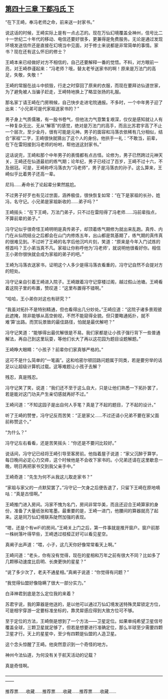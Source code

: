 ## [第四十三章 下都冯氏 下](https://www.xxbiquge.com/11_11207/8842908.html)


  “在下王崎，奉冯老师之命，前来送一封家书。”

  说这话的时候，王崎实际上是有一点忐忑的。现在万仙幻境覆盖全神州，信号比二十一世纪二十年代的移动、电信还要好很多，更兼得是免费服务。无论是通过发现环境发送信件还是直接在幻境当中见面，对于修士来说都是非常简单的事情。家书？现在还有这么怀旧的修士？

  王崎本来已经做好对方不相信的，自己还要解释一番的觉悟。不料，对方眼前一亮，对王崎恭谨起来：“冯老师？哦，替太老爷送家书的啊！原来是万法门的高足，失敬，失敬！”

  王崎的常服在战斗中损毁，行走之时穿回了原来的衣服，而现在要拜访仙道世家，为了避免被人当骗子赶走，王崎特地换上了略显张扬的礼服。

  那名家丁请王崎在门房稍候，自己快步走进宅院通报。不多时，一个中年男子迎了出来：“小兄弟可是代家祖送家书的？”

  男子身上气质儒雅，有一股书卷气，但他法力气意繁复艰深，仅仅是感知就让人有一种复杂无比、无从“解答”的感觉，绝对是万法门的高手，而且比苏君宇高了不止一个层次，至少金丹，很有可能是元神。男子的面容和冯落衣依稀有几分相似，结合“家祖”二字，王崎很快就猜出了这个人的身份。他拱手一礼：“不敢当，前辈，在下在雷阳接到冯老师的吩咐，帮他送这封家书。”

  这话说完，王崎和那个中年男子的表情都有点古怪。论修为，男子已然跨过元神天关，王崎还在仙道最初的练气期；论年纪，男子已经过了百岁，王崎不过十六，不及弱冠。可是，王崎称呼冯落衣为“冯老师”，男子是冯落衣的孙子。这么算来，王崎似乎比着男子还高一辈。

  尼玛……寿命长了论起辈分果然尴尬。

  不过男子好歹也有见过世面，涵养极佳，很快恢复如常：“在下是家祖的长孙，姓冯，名守记。小兄弟是家祖新收的……弟子吗？”

  王崎摇头：“在下王崎，万法门弟子，只不过在雷阳得了冯老师……冯前辈指点，不算前辈的弟子。”

  冯守记似乎很奇怪王崎明明是真传弟子，却顶着练气期修为就出来乱跑。真传、内门在从仙院结业之后都会在山门内修炼五年，出山都是筑基期了，练气期的真传真的很难见到。不过听了王崎的名字后他沉吟片刻，笑道：“原来是今年入门试炼的榜首吗？王小弟当真不凡。家祖让你称呼他为’冯老师‘，就说明他很看好你。相信王小弟你很快就会成为家祖的弟子的吧。”

  王崎为冯落衣送家书，证明这个人多少是得冯落衣看重的，冯守记自然不会提对方的短处。

  冯守记亲自引着王崎进入院子。王崎跟着冯守记穿楼过阁，越过假山池塘。王崎看着这院子里的布置，赞叹道：“这里布置得不错啊。”

  “哈哈，王小弟你对这也有研究？”

  “我虽对拓扑不是特别精通，但也看得出几分妙处。”王崎应道：“这院子诸多景观彼此遮掩，除非能够从高空俯视，不然不能窥得全貌。但只要略通拓扑，就不难‘算’出路。而赏玩景致的最佳路径，怕就是最优解吧？”

  冯守记笑道：“能够得出最优解很是不易。我们家都是让小孩子强行背下一些普通解法，再自己到这里玩耍，等他们长大了再以这花园为题目设题解题。”

  王崎睁大眼睛：“小孩子？前辈你们家真够严格的。”

  这可不是什么简单的“一笔画”。这和哈密尔顿回路问题属于同类，若是要穷举的话足以让超级计算机过载。这等难题让小孩子去解？

  残忍，真是残忍。

  冯守记笑了笑，说道：“我们还不至于这么自大，只是让他们熟悉一下拓扑罢了，若是能对这门功夫产生亲切感就再好不过。”

  王崎问道：“不知这园子是出自何人手笔？真是了不起的题目，了不起的设计。”

  听了王崎的赞誉，冯守记反而苦笑：“正是家父……不过还请小兄弟不要在家父面前称赞这个。”

  “为什么？”

  冯守记左右看看，还是苦笑摇头：“你还是不要问比较好。”

  说话间，冯守记已经将王崎引导至客房前。他指着屋子说道：“家父沉醉于算学，每日晚间必定心力交瘁，这个时候他是不会收下家书的。小兄弟还请在这里歇息一晚，明日再把家书交到我父亲手中。”

  王崎奇道：“先生为何不从我这儿取走家书？”

  “家祖与家父的一点默契罢了。”冯守记一欠身之后便告退了，只留下王崎在原地嘀咕：“真是古怪啊。”

  王崎推门进入房间。冯家不愧为名门，房间非常华美，而且还迎合王崎算家的身份，准备了大量纸张和笔墨。最重要的是，王崎一进门，他腰间的算器就亮了起来。这是同万仙幻境联系陡然加强的表现。

  “嗯，还是个有wiFi的房间。”王崎关上门之后，第一件事就是推开窗户。窗户前那一株树落叶得早些，王崎透过枝桠正好可以看见星空。

  真阐子出声道：“喂，小子，这几天你好像常常看天上啊。”

  王崎问道：“老头，你有没有觉得，现在的星相和万年之前有很大不同？比如多了几颗移动速度比启明、长庚更快的星星？”

  “说了多少次了，老夫不通星相。”真阐子说道：“你觉得有问题？”

  “我觉得仙盟好像隐瞒了很大一部分实力。”

  白泽神君到底是怎么定位我的来着？

  苏君宇说，我的算器是他送的，是以他可以通过万仙幻境发送特殊灵犀锁定方位，可是相宇穿游一定要标准坐标的，靠灵犀感应得到大致方位可不够。

  至于定位的方法，王崎倒是想到了一个方法——卫星定位。如果单纯希望卫星信号覆盖全球，三颗卫星就足够了，但若是想要进行准确定位，那么半球至少需要四颗卫星才行。天上的星星中，至少有四颗是仙盟的人造卫星。

  这个念头惊醒了王崎。他突然意识到一个奇怪的地方。

  神州今法仙道，为何没有关于航天活动的记载？

  真是奇怪啊。

  ——————————————————————————————————————

  推荐票……收藏……推荐票……收藏……推荐票……收藏……
